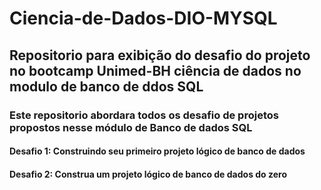 # Ciencia-de-Dados-DIO-MYSQL
## Repositorio para exibição do desafio do projeto no bootcamp Unimed-BH ciência de dados no modulo de banco de ddos SQL
### Este repositorio abordara todos os desafio de projetos propostos nesse módulo de Banco de dados SQL


#### Desafio 1: Construindo seu primeiro projeto lógico de banco de dados

#### Desafio 2: Construa um projeto lógico de banco de dados do zero
